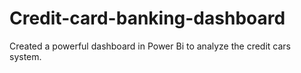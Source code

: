 # Credit-card-banking-dashboard
Created a powerful dashboard in Power Bi to analyze the credit cars system.
